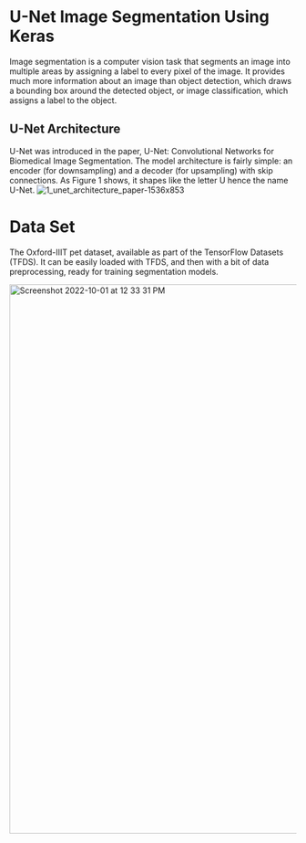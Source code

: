 # U-Net Image Segmentation Using Keras

Image segmentation is a computer vision task that segments an image into multiple areas by assigning a label to every pixel of the image. It provides much more information about an image than object detection, which draws a bounding box around the detected object, or image classification, which assigns a label to the object.

## U-Net Architecture

U-Net was introduced in the paper, U-Net: Convolutional Networks for Biomedical Image Segmentation. The model architecture is fairly simple: an encoder (for downsampling) and a decoder (for upsampling) with skip connections. As Figure 1 shows, it shapes like the letter U hence the name U-Net.
![1_unet_architecture_paper-1536x853](https://user-images.githubusercontent.com/88283732/193401321-a288d10d-f866-4230-92b9-a1c9073a6fc4.jpeg)


# Data Set

The Oxford-IIIT pet dataset, available as part of the TensorFlow Datasets (TFDS). It can be easily loaded with TFDS, and then with a bit of data preprocessing, ready for training segmentation models.


<img width="962" alt="Screenshot 2022-10-01 at 12 33 31 PM" src="https://user-images.githubusercontent.com/88283732/193397395-259e7c29-b3af-4309-bb2c-9c8ee3e7b78a.png">
